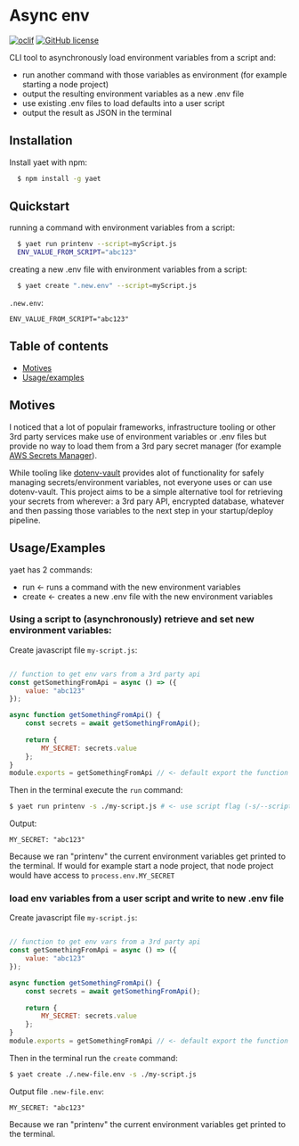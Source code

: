 
# Async env
[![oclif](https://img.shields.io/badge/cli-oclif-brightgreen.svg)](https://oclif.io)
[![GitHub license](https://img.shields.io/github/license/oclif/hello-world)](https://github.com/oclif/hello-world/blob/main/LICENSE)


CLI tool to asynchronously load environment variables from a script and:
- run another command with those variables as environment (for example starting a node project)
- output the resulting environment variables as a new .env file
- use existing .env files to load defaults into a user script
- output the result as JSON in the terminal




## Installation

Install yaet with npm:

```bash
  $ npm install -g yaet
```  
## Quickstart

running a command with environment variables from a script:
```bash
  $ yaet run printenv --script=myScript.js
  ENV_VALUE_FROM_SCRIPT="abc123"
```

creating a new .env file with environment variables from a script:
```bash
  $ yaet create ".new.env" --script=myScript.js
```  
`.new.env`:
```
ENV_VALUE_FROM_SCRIPT="abc123"
```
## Table of contents
* [Motives](#Motives)
* [Usage/examples](#Usage/Examples)


## Motives

I noticed that a lot of populair frameworks, infrastructure tooling or other 3rd party services make use of environment variables or .env files but provide no way to load them from a 3rd pary secret manager (for example [AWS Secrets Manager](https://docs.aws.amazon.com/secretsmanager/latest/userguide/intro.html)).

While tooling like [dotenv-vault](https://www.dotenv.org/docs/quickstart) provides alot of functionality for safely managing secrets/environment variables, not everyone uses or can use dotenv-vault. This project aims to be a simple alternative tool for retrieving your secrets from wherever: a 3rd pary API, encrypted database, whatever and then passing those variables to the next step in your startup/deploy pipeline.
## Usage/Examples
yaet has 2 commands:
- run <- runs a command with the new environment variables
- create <- creates a new .env file with the new environment variables

### Using a script to (asynchronously) retrieve and set new environment variables:
Create javascript file `my-script.js`:
```javascript

// function to get env vars from a 3rd party api
const getSomethingFromApi = async () => ({
    value: "abc123"
});

async function getSomethingFromApi() {  
    const secrets = await getSomethingFromApi();
   
    return {
        MY_SECRET: secrets.value 
    };
}
module.exports = getSomethingFromApi // <- default export the function
```
Then in the terminal execute the `run` command:
```bash
$ yaet run printenv -s ./my-script.js # <- use script flag (-s/--script)
```

Output:
```
MY_SECRET: "abc123"
```
Because we ran "printenv" the current environment variables get printed to the terminal.
If would for example start a node project, that node project would have access to `process.env.MY_SECRET`

### load env variables from a user script and write to new .env file
Create javascript file `my-script.js`:
```javascript

// function to get env vars from a 3rd party api
const getSomethingFromApi = async () => ({
    value: "abc123"
});

async function getSomethingFromApi() {  
    const secrets = await getSomethingFromApi();
   
    return {
        MY_SECRET: secrets.value 
    };
}
module.exports = getSomethingFromApi // <- default export the function
```
Then in the terminal run the `create` command:
```bash
$ yaet create ./.new-file.env -s ./my-script.js 
```

Output file `.new-file.env`:
```
MY_SECRET: "abc123"
```
Because we ran "printenv" the current environment variables get printed to the terminal.
